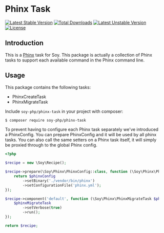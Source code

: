 # Phinx Task

[![Latest Stable Version](https://poser.pugx.org/soy-php/phinx-task/v/stable)](https://packagist.org/packages/soy-php/phinx-task) [![Total Downloads](https://poser.pugx.org/soy-php/phinx-task/downloads)](https://packagist.org/packages/soy-php/phinx-task) [![Latest Unstable Version](https://poser.pugx.org/soy-php/phinx-task/v/unstable)](https://packagist.org/packages/soy-php/phinx-task) [![License](https://poser.pugx.org/soy-php/phinx-task/license)](https://packagist.org/packages/soy-php/phinx-task)

## Introduction
This is a [Phinx](https://phinx.org/) task for Soy. This package is actually a collection of Phinx tasks to support
each available command in the Phinx command line.

## Usage
This package contains the following tasks:

- PhinxCreateTask
- PhinxMigrateTask

Include `soy-php/phinx-task` in your project with composer:

```sh
$ composer require soy-php/phinx-task
```

To prevent having to configure each Phinx task separately we've introduced a PhinxConfig. You can prepare
PhinxConfig and it will be used by all phinx tasks. You can also call the same setters on a Phinx task itself,
it will simply be proxied through to the global Phinx config.

```php
<?php

$recipe = new \Soy\Recipe();

$recipe->prepare(\Soy\Phinx\PhinxConfig::class, function (\Soy\Phinx\PhinxConfig $phinxConfig) {
    return $phinxConfig
        ->setBinary('./vendor/bin/phinx')
        ->setConfigurationFile('phinx.yml');
});

$recipe->component('default', function (\Soy\Phinx\PhinxMigrateTask $phinxMigrateTask) {
    $phinxMigrateTask
        ->setVerbose(true)
        ->run();
});

return $recipe;
```
